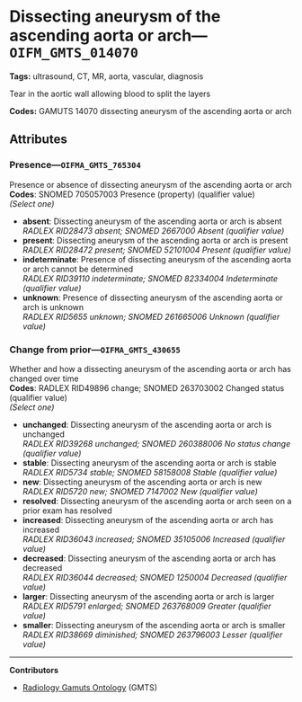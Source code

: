 # Dissecting aneurysm of the ascending aorta or arch—`OIFM_GMTS_014070`

**Tags:** ultrasound, CT, MR, aorta, vascular, diagnosis

Tear in the aortic wall allowing blood to split the layers

**Codes:** GAMUTS 14070 dissecting aneurysm of the ascending aorta or arch

## Attributes

### Presence—`OIFMA_GMTS_765304`

Presence or absence of dissecting aneurysm of the ascending aorta or arch  
**Codes**: SNOMED 705057003 Presence (property) (qualifier value)  
*(Select one)*

- **absent**: Dissecting aneurysm of the ascending aorta or arch is absent  
_RADLEX RID28473 absent; SNOMED 2667000 Absent (qualifier value)_
- **present**: Dissecting aneurysm of the ascending aorta or arch is present  
_RADLEX RID28472 present; SNOMED 52101004 Present (qualifier value)_
- **indeterminate**: Presence of dissecting aneurysm of the ascending aorta or arch cannot be determined  
_RADLEX RID39110 indeterminate; SNOMED 82334004 Indeterminate (qualifier value)_
- **unknown**: Presence of dissecting aneurysm of the ascending aorta or arch is unknown  
_RADLEX RID5655 unknown; SNOMED 261665006 Unknown (qualifier value)_

### Change from prior—`OIFMA_GMTS_430655`

Whether and how a dissecting aneurysm of the ascending aorta or arch has changed over time  
**Codes**: RADLEX RID49896 change; SNOMED 263703002 Changed status (qualifier value)  
*(Select one)*

- **unchanged**: Dissecting aneurysm of the ascending aorta or arch is unchanged  
_RADLEX RID39268 unchanged; SNOMED 260388006 No status change (qualifier value)_
- **stable**: Dissecting aneurysm of the ascending aorta or arch is stable  
_RADLEX RID5734 stable; SNOMED 58158008 Stable (qualifier value)_
- **new**: Dissecting aneurysm of the ascending aorta or arch is new  
_RADLEX RID5720 new; SNOMED 7147002 New (qualifier value)_
- **resolved**: Dissecting aneurysm of the ascending aorta or arch seen on a prior exam has resolved  
- **increased**: Dissecting aneurysm of the ascending aorta or arch has increased  
_RADLEX RID36043 increased; SNOMED 35105006 Increased (qualifier value)_
- **decreased**: Dissecting aneurysm of the ascending aorta or arch has decreased  
_RADLEX RID36044 decreased; SNOMED 1250004 Decreased (qualifier value)_
- **larger**: Dissecting aneurysm of the ascending aorta or arch is larger  
_RADLEX RID5791 enlarged; SNOMED 263768009 Greater (qualifier value)_
- **smaller**: Dissecting aneurysm of the ascending aorta or arch is smaller  
_RADLEX RID38669 diminished; SNOMED 263796003 Lesser (qualifier value)_

---

**Contributors**

- [Radiology Gamuts Ontology](https://gamuts.net/) (GMTS)